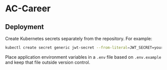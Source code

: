 # AC-Career

## Deployment

Create Kubernetes secrets separately from the repository. For example:

```bash
kubectl create secret generic jwt-secret --from-literal=JWT_SECRET=your_token
```

Place application environment variables in a `.env` file based on `.env.example` and keep that file outside version control.

